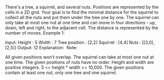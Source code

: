 There's a tree, a squirrel, and several nuts. Positions are represented by the cells in a 2D grid. Your goal is to find the minimal distance for the squirrel to collect all the nuts and put them under the tree one by one. The squirrel can only take at most one nut at one time and can move in four directions - up, down, left and right, to the adjacent cell. The distance is represented by the number of moves.
Example 1:

Input: 
Height : 5
Width : 7
Tree position : [2,2]
Squirrel : [4,4]
Nuts : [[3,0], [2,5]]
Output: 12
Explanation:
​​​​​
Note:

All given positions won't overlap.
The squirrel can take at most one nut at one time.
The given positions of nuts have no order.
Height and width are positive integers. 3 <= height * width <= 10,000.
The given positions contain at least one nut, only one tree and one squirrel.